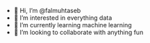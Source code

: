 - 👋 Hi, I’m @falmuhtaseb
- 👀 I’m interested in everything data
- 🌱 I’m currently learning machine learning
- 💞️ I’m looking to collaborate with anything fun

<!---
falmuhtaseb/falmuhtaseb is a ✨ special ✨ repository because its `README.md` (this file) appears on your GitHub profile.
You can click the Preview link to take a look at your changes.
--->
